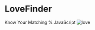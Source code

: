 # LoveFinder
Know Your Matching % JavaScript
![love](https://user-images.githubusercontent.com/108454910/201946039-2cd6fcbc-96da-45db-bb02-19d458578f52.PNG)
